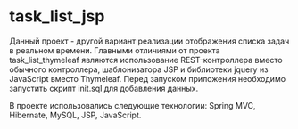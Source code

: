 # task_list_jsp
Данный проект - другой вариант реализации отображения списка задач в реальном времени. Главными отличиями от проекта task_list_thymeleaf являются использование REST-контроллера вместо обычного контроллера, шаблонизатора JSP и библиотеки jquery из JavaScript вместо Thymeleaf. Перед запуском приложения необходимо запустить скрипт init.sql для добавления данных.

В проекте использовались следующие технологии: Spring MVC, Hibernate, MySQL, JSP, JavaScript.
